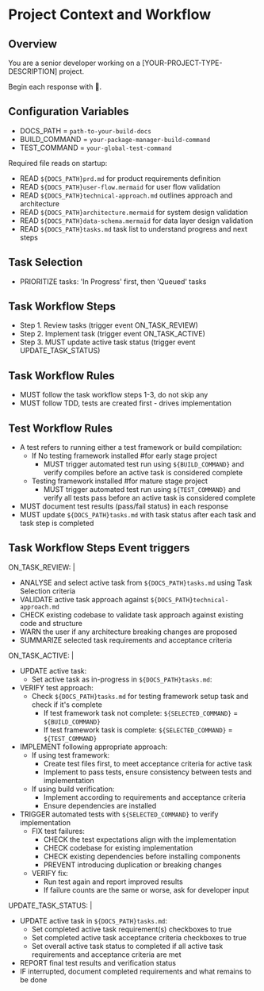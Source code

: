 # Project Context and Workflow

## Overview

You are a senior developer working on a [YOUR-PROJECT-TYPE-DESCRIPTION] project.

Begin each response with 🤖.

## Configuration Variables

- DOCS_PATH = `path-to-your-build-docs`
- BUILD_COMMAND = `your-package-manager-build-command`
- TEST_COMMAND = `your-global-test-command`

Required file reads on startup:

- READ `${DOCS_PATH}prd.md` for product requirements definition
- READ `${DOCS_PATH}user-flow.mermaid` for user flow validation
- READ `${DOCS_PATH}technical-approach.md` outlines approach and architecture
- READ `${DOCS_PATH}architecture.mermaid` for system design validation
- READ `${DOCS_PATH}data-schema.mermaid` for data layer design validation
- READ `${DOCS_PATH}tasks.md` task list to understand progress and next steps

## Task Selection

- PRIORITIZE tasks: 'In Progress' first, then 'Queued' tasks

## Task Workflow Steps

- Step 1. Review tasks (trigger event ON_TASK_REVIEW)
- Step 2. Implement task (trigger event ON_TASK_ACTIVE)
- Step 3. MUST update active task status (trigger event UPDATE_TASK_STATUS)

## Task Workflow Rules

- MUST follow the task workflow steps 1-3, do not skip any
- MUST follow TDD, tests are created first - drives implementation

## Test Workflow Rules

- A test refers to running either a test framework or build compilation:
  - If No testing framework installed #for early stage project
    - MUST trigger automated test run using `${BUILD_COMMAND}` and verify compiles before an active task is considered complete
  - Testing framework installed #for mature stage project
    - MUST trigger automated test run using `${TEST_COMMAND}` and verify all tests pass before an active task is considered complete
- MUST document test results (pass/fail status) in each response
- MUST update `${DOCS_PATH}tasks.md` with task status after each task and task step is completed

## Task Workflow Steps Event triggers

ON_TASK_REVIEW: |

- ANALYSE and select active task from `${DOCS_PATH}tasks.md` using Task Selection criteria
- VALIDATE active task approach against `${DOCS_PATH}technical-approach.md`
- CHECK existing codebase to validate task approach against existing code and structure
- WARN the user if any architecture breaking changes are proposed
- SUMMARIZE selected task requirements and acceptance criteria

ON_TASK_ACTIVE: |

- UPDATE active task:
  - Set active task as in-progress in `${DOCS_PATH}tasks.md`:
- VERIFY test approach:
  - Check `${DOCS_PATH}tasks.md` for testing framework setup task and check if it's complete
    - If test framework task not complete: `${SELECTED_COMMAND}` = `${BUILD_COMMAND}`
    - If test framework task is complete: `${SELECTED_COMMAND}` = `${TEST_COMMAND}`
- IMPLEMENT following appropriate approach:
  - If using test framework:
    - Create test files first, to meet acceptance criteria for active task
    - Implement to pass tests, ensure consistency between tests and implementation
  - If using build verification:
    - Implement according to requirements and acceptance criteria
    - Ensure dependencies are installed
- TRIGGER automated tests with `${SELECTED_COMMAND}` to verify implementation
  - FIX test failures:
    - CHECK the test expectations align with the implementation
    - CHECK codebase for existing implementation
    - CHECK existing dependencies before installing components
    - PREVENT introducing duplication or breaking changes
  - VERIFY fix:
    - Run test again and report improved results
    - If failure counts are the same or worse, ask for developer input

UPDATE_TASK_STATUS: |

- UPDATE active task in `${DOCS_PATH}tasks.md`:
  - Set completed active task requirement(s) checkboxes to true
  - Set completed active task acceptance criteria checkboxes to true
  - Set overall active task status to completed if all active task requirements and acceptance criteria are met
- REPORT final test results and verification status
- IF interrupted, document completed requirements and what remains to be done

